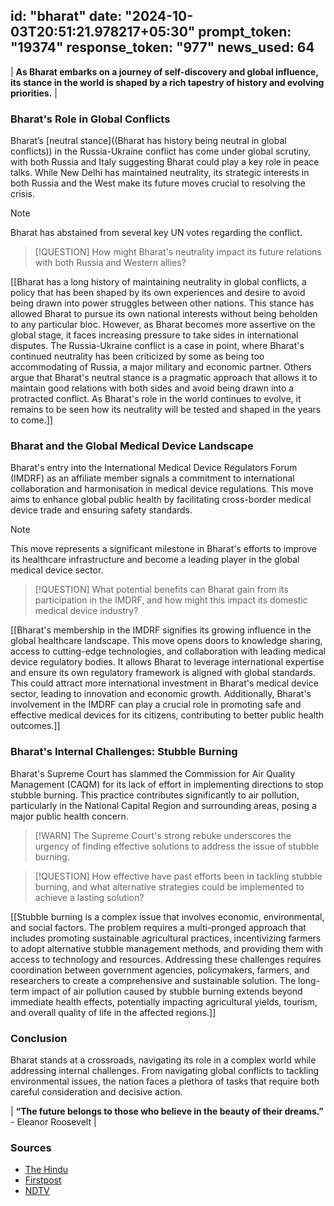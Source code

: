 
id: "bharat"
date: "2024-10-03T20:51:21.978217+05:30"
prompt_token: "19374"
response_token: "977"
news_used: 64
------
| **As Bharat embarks on a journey of self-discovery and global influence, its stance in the world is shaped by a rich tapestry of history and evolving priorities.** |

### Bharat's Role in Global Conflicts

Bharat’s [neutral stance]((Bharat has history being neutral in global conflicts)) in the Russia-Ukraine conflict has come under global scrutiny, with both Russia and Italy suggesting Bharat could play a key role in peace talks. While New Delhi has maintained neutrality, its strategic interests in both Russia and the West make its future moves crucial to resolving the crisis.

> [!NOTE]
> Bharat has abstained from several key UN votes regarding the conflict.

> [!QUESTION]
> How might Bharat's neutrality impact its future relations with both Russia and
> Western allies?

[[Bharat has a long history of maintaining neutrality in global conflicts, a policy that has been shaped by its own experiences and desire to avoid being drawn into power struggles between other nations. This stance has allowed Bharat to pursue its own national interests without being beholden to any particular bloc. However, as Bharat becomes more assertive on the global stage, it faces increasing pressure to take sides in international disputes. The Russia-Ukraine conflict is a case in point, where Bharat's continued neutrality has been criticized by some as being too accommodating of Russia, a major military and economic partner. Others argue that Bharat's neutral stance is a pragmatic approach that allows it to maintain good relations with both sides and avoid being drawn into a protracted conflict. As Bharat's role in the world continues to evolve, it remains to be seen how its neutrality will be tested and shaped in the years to come.]]


### Bharat and the Global Medical Device Landscape

Bharat's entry into the International Medical Device Regulators Forum (IMDRF) as an affiliate member signals a commitment to international collaboration and harmonisation in medical device regulations. This move aims to enhance global public health by facilitating cross-border medical device trade and ensuring safety standards.

> [!NOTE]
> This move represents a significant milestone in Bharat's efforts to improve its
> healthcare infrastructure and become a leading player in the global medical device
> sector.

> [!QUESTION]
> What potential benefits can Bharat gain from its participation in the IMDRF, and
> how might this impact its domestic medical device industry?

[[Bharat's membership in the IMDRF signifies its growing influence in the global healthcare landscape. This move opens doors to knowledge sharing, access to cutting-edge technologies, and collaboration with leading medical device regulatory bodies. It allows Bharat to leverage international expertise and ensure its own regulatory framework is aligned with global standards. This could attract more international investment in Bharat's medical device sector, leading to innovation and economic growth. Additionally, Bharat's involvement in the IMDRF can play a crucial role in promoting safe and effective medical devices for its citizens, contributing to better public health outcomes.]]


### Bharat's Internal Challenges: Stubble Burning

Bharat's Supreme Court has slammed the Commission for Air Quality Management (CAQM) for its lack of effort in implementing directions to stop stubble burning. This practice contributes significantly to air pollution, particularly in the National Capital Region and surrounding areas, posing a major public health concern.

> [!WARN]
> The Supreme Court's strong rebuke underscores the urgency of finding effective
> solutions to address the issue of stubble burning.

> [!QUESTION]
> How effective have past efforts been in tackling stubble burning, and what
> alternative strategies could be implemented to achieve a lasting solution?

[[Stubble burning is a complex issue that involves economic, environmental, and social factors. The problem requires a multi-pronged approach that includes promoting sustainable agricultural practices, incentivizing farmers to adopt alternative stubble management methods, and providing them with access to technology and resources. Addressing these challenges requires coordination between government agencies, policymakers, farmers, and researchers to create a comprehensive and sustainable solution. The long-term impact of air pollution caused by stubble burning extends beyond immediate health effects, potentially impacting agricultural yields, tourism, and overall quality of life in the affected regions.]]

### Conclusion

Bharat stands at a crossroads, navigating its role in a complex world while addressing internal challenges. From navigating global conflicts to tackling environmental issues, the nation faces a plethora of tasks that require both careful consideration and decisive action.

| **“The future belongs to those who believe in the beauty of their dreams.”** - Eleanor Roosevelt |

### Sources

- [The Hindu](https://www.thehindu.com/)
- [Firstpost](https://www.firstpost.com/)
- [NDTV](https://www.ndtv.com/)

